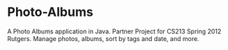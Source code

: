 Photo-Albums
============

A Photo Albums application in Java. Partner Project for CS213 Spring 2012 Rutgers. Manage photos, albums, sort by tags and date, and more.
